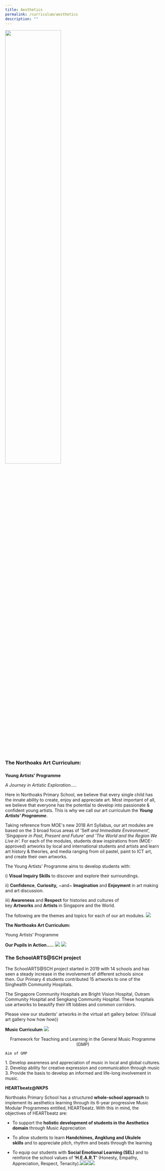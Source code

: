 ```yaml
---
title: Aesthetics
permalink: /curriculum/aesthetics
description: ""
---
```

<img src="/images/aest1.png" style="width:60%">

### **The Northoaks Art Curriculum:**
###
**Young Artists' Programme**

_A Journey in Artistic Exploration....._

Here in Northoaks Primary School, we believe that every single child has the innate ability to create, enjoy and appreciate art. Most important of all, we believe that everyone has the potential to develop into passionate & confident young artists. This is why we call our art curriculum the **_Young Artists' Programme_**. 

Taking reference from MOE's new 2018 Art Syllabus, our art modules are based on the 3 broad focus areas of 'Self _and Immediate Environment', 'Singapore in Past, Present and Future' and 'The World and the Region We Live in'._ For each of the modules, students draw inspirations from (MOE-approved) artworks by local and international students and artists and learn art history & theories, and media ranging from oil pastel, paint to ICT art, and create their own artworks.

The Young Artists' Programme aims to develop students with:

i) **Visual Inquiry Skills** to discover and explore their surroundings.

ii) **Confidence**, **Curiosity,** ~and~ **Imagination** and **Enjoyment** in art making and art discussion.

iii) **Awareness** and **Respect** for histories and cultures of key **Artworks** and **Artists** in Singapore and the World.

The following are the themes and topics for each of our art modules. ![](/images/aest2.png)

**The Northoaks Art Curriculum:**

Young Artists' Programme


**Our Pupils in Action.....**
	![](/images/aest4.png)
	![](/images/aest5a.png)
	
### The SchoolARTS@SCH project

  

The SchoolARTS@SCH project started in 2019 with 14 schools and has seen a steady increase in the involvement of different schools since then. Our Primary 4 students contributed 15 artworks to one of the Singhealth Community Hospitals.

  

The Singapore Community Hospitals are Bright Vision Hospital, Outram Community Hospital and Sengkang Community Hospital. These hospitals use artworks to beautify their lift lobbies and common corridors.

  

Please view our students' artworks in the virtual art gallery below: ((Visual art gallery how how how))
<br> 

**Music Curriculum** ![](/images/aest5.png)
<p style="text-align: center">
Framework for Teaching and Learning in the General Music Programme (GMP)

	Aim of GMP
1\. Develop awareness and appreciation of music in local and global cultures.  
2\. Develop ability for creative expression and communication through music  
3\. Provide the basis to develop an informed and life-long involvement in music.  
  

**HEARTbeatz@NKPS**

Northoaks Primary School has a structured **whole-school approach** to implement its aesthetics learning through its 6-year progressive Music Modular Programmes entitled, HEARTbeatz. With this in mind, the objectives of HEARTbeatz are:  

*   To support the **holistic development of students in the Aesthetics domain** through Music Appreciation

  

*   To allow students to learn **Handchimes, Angklung and Ukulele skills** and to appreciate pitch, rhythm and beats through the learning

  

*   To equip our students with **Social Emotional Learning (SEL)** and to reinforce the school values of **‘H.E.A.R.T’** (Honesty, Empathy, Appreciation, Respect, Tenacity).![](/images/aest6.png)![](/images/aest7.png)![](/images/aest8.png)